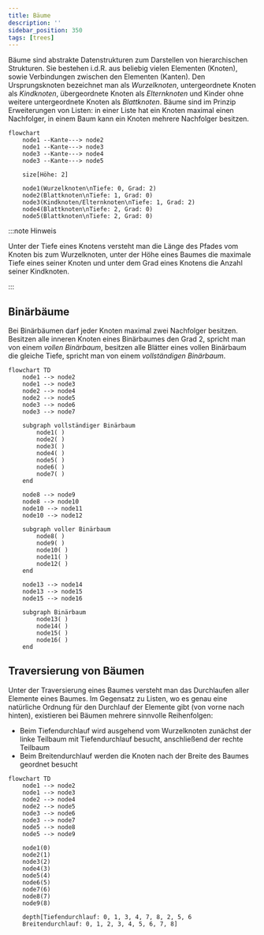 ```yaml
---
title: Bäume
description: ''
sidebar_position: 350
tags: [trees]
---
```


Bäume sind abstrakte Datenstrukturen zum Darstellen von hierarchischen
Strukturen. Sie bestehen i.d.R. aus beliebig vielen Elementen (Knoten), sowie
Verbindungen zwischen den Elementen (Kanten). Den Ursprungsknoten bezeichnet man
als _Wurzelknoten_, untergeordnete Knoten als _Kindknoten_, übergeordnete Knoten
als _Elternknoten_ und Kinder ohne weitere untergeordnete Knoten als
_Blattknoten_. Bäume sind im Prinzip Erweiterungen von Listen: in einer Liste
hat ein Knoten maximal einen Nachfolger, in einem Baum kann ein Knoten mehrere
Nachfolger besitzen.

```mermaid
flowchart
    node1 --Kante---> node2
    node1 --Kante---> node3
    node3 --Kante---> node4
    node3 --Kante---> node5

    size[Höhe: 2]

    node1(Wurzelknoten\nTiefe: 0, Grad: 2)
    node2(Blattknoten\nTiefe: 1, Grad: 0)
    node3(Kindknoten/Elternknoten\nTiefe: 1, Grad: 2)
    node4(Blattknoten\nTiefe: 2, Grad: 0)
    node5(Blattknoten\nTiefe: 2, Grad: 0)
```

:::note Hinweis

Unter der Tiefe eines Knotens versteht man die Länge des Pfades vom Knoten bis
zum Wurzelknoten, unter der Höhe eines Baumes die maximale Tiefe eines seiner
Knoten und unter dem Grad eines Knotens die Anzahl seiner Kindknoten.

:::

## Binärbäume

Bei Binärbäumen darf jeder Knoten maximal zwei Nachfolger besitzen. Besitzen
alle inneren Knoten eines Binärbaumes den Grad 2, spricht man von einem _vollen
Binärbaum_, besitzen alle Blätter eines vollen Binärbaum die gleiche Tiefe,
spricht man von einem _vollständigen Binärbaum_.

```mermaid
flowchart TD
    node1 --> node2
    node1 --> node3
    node2 --> node4
    node2 --> node5
    node3 --> node6
    node3 --> node7

    subgraph vollständiger Binärbaum
        node1( )
        node2( )
        node3( )
        node4( )
        node5( )
        node6( )
        node7( )
    end

    node8 --> node9
    node8 --> node10
    node10 --> node11
    node10 --> node12

    subgraph voller Binärbaum
        node8( )
        node9( )
        node10( )
        node11( )
        node12( )
    end

    node13 --> node14
    node13 --> node15
    node15 --> node16

    subgraph Binärbaum
        node13( )
        node14( )
        node15( )
        node16( )
    end
```

## Traversierung von Bäumen

Unter der Traversierung eines Baumes versteht man das Durchlaufen aller Elemente
eines Baumes. Im Gegensatz zu Listen, wo es genau eine natürliche Ordnung für
den Durchlauf der Elemente gibt (von vorne nach hinten), existieren bei Bäumen
mehrere sinnvolle Reihenfolgen:

- Beim Tiefendurchlauf wird ausgehend vom Wurzelknoten zunächst der linke
  Teilbaum mit Tiefendurchlauf besucht, anschließend der rechte Teilbaum
- Beim Breitendurchlauf werden die Knoten nach der Breite des Baumes geordnet
  besucht

```mermaid
flowchart TD
    node1 --> node2
    node1 --> node3
    node2 --> node4
    node2 --> node5
    node3 --> node6
    node3 --> node7
    node5 --> node8
    node5 --> node9

    node1(0)
    node2(1)
    node3(2)
    node4(3)
    node5(4)
    node6(5)
    node7(6)
    node8(7)
    node9(8)

    depth[Tiefendurchlauf: 0, 1, 3, 4, 7, 8, 2, 5, 6
    Breitendurchlauf: 0, 1, 2, 3, 4, 5, 6, 7, 8]
```
